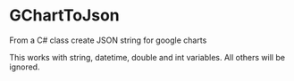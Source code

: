# GChartToJson
From a C# class create JSON string for google charts

This works with string, datetime, double and int variables. All others will be ignored.
